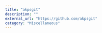 ```yaml
---
title: "akpsgit"
description: ""
external_url: "https://github.com/akpsgit"
category: "Miscellaneous"
---
```

